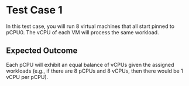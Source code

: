 # Test Case 1

In this test case, you will run 8 virtual machines that all start pinned to pCPU0. The vCPU of each VM will process the same workload.

## Expected Outcome

Each pCPU will exhibit an equal balance of vCPUs given the assigned workloads (e.g., if there are 8 pCPUs and 8 vCPUs, then there would be 1 vCPU per pCPU).
